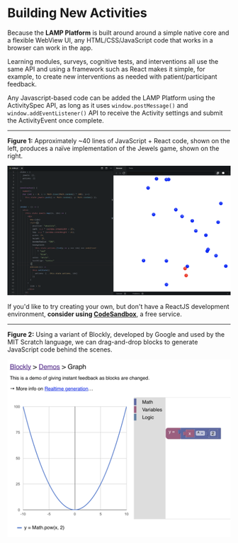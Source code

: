 # Building New Activities

Because the **LAMP Platform** is built around around a simple native core and a flexible WebView UI, any HTML/CSS/JavaScript code that works in a browser can work in the app.

Learning modules, surveys, cognitive tests, and interventions all use the same API and using a framework such as React makes it simple, for example, to create new interventions as needed with patient/participant feedback.

Any Javascript-based code can be added the LAMP Platform using the ActivitySpec API, as long as it uses `window.postMessage()` and `window.addEventListener()` API to receive the Activity settings and submit the ActivityEvent once complete. 

---

**Figure 1:** Approximately ~40 lines of JavaScript + React code, shown on the left, produces a naïve implementation of the Jewels game, shown on the right.

![](assets/Screen_Shot_2019-04-16_at_12.12.16_PM.png)

If you'd like to try creating your own, but don't have a ReactJS development environment, **consider using [CodeSandbox](https://codesandbox.io/)**, a free service.

---

**Figure 2:** Using a variant of Blockly, developed by Google and used by the MIT Scratch language, we can drag-and-drop blocks to generate JavaScript code behind the scenes.

![](assets/Screen_Shot_2019-04-16_at_12.41.17_PM.png)
